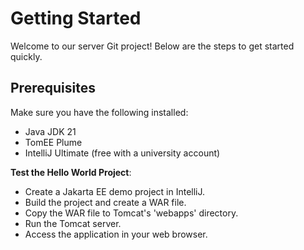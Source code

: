 # Getting Started

Welcome to our server Git project! Below are the steps to get started quickly.

## Prerequisites
Make sure you have the following installed:
- Java JDK 21
- TomEE Plume
- IntelliJ Ultimate (free with a university account)

**Test the Hello World Project**:
   - Create a Jakarta EE demo project in IntelliJ.
   - Build the project and create a WAR file.
   - Copy the WAR file to Tomcat's 'webapps' directory.
   - Run the Tomcat server.
   - Access the application in your web browser.
